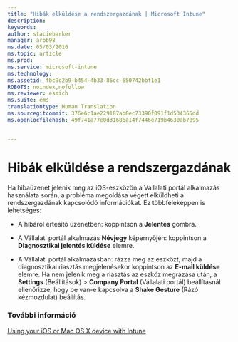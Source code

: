 ```yaml
---
title: "Hibák elküldése a rendszergazdának | Microsoft Intune"
description: 
keywords: 
author: staciebarker
manager: arob98
ms.date: 05/03/2016
ms.topic: article
ms.prod: 
ms.service: microsoft-intune
ms.technology: 
ms.assetid: fbc9c2b9-b454-4b33-86cc-650742bbf1e1
ROBOTS: noindex,nofollow
ms.reviewer: esmich
ms.suite: ems
translationtype: Human Translation
ms.sourcegitcommit: 376e6c1ae229187ab8ec73390f091f1d534365dd
ms.openlocfilehash: 49f741a77e0d31686a14f7446e719b4630ab7895


---
```



# Hibák elküldése a rendszergazdának

Ha hibaüzenet jelenik meg az iOS-eszközön a Vállalati portál alkalmazás használata során, a probléma megoldása végett elküldheti a rendszergazdának kapcsolódó információkat. Ez többféleképpen is lehetséges:

-   A hibáról értesítő üzenetben: koppintson a **Jelentés** gombra.

-   A Vállalati portál alkalmazás **Névjegy** képernyőjén: koppintson a **Diagnosztikai jelentés küldése** elemre.

-   A Vállalati portál alkalmazásban: rázza meg az eszközt, majd a diagnosztikai riasztás megjelenésekor koppintson az **E-mail küldése** elemre. Ha nem jelenik meg a riasztás az eszköz megrázása után, a **Settings** (Beállítások) &gt; **Company Portal** (Vállalati portál) beállításnál ellenőrizze, hogy be van-e kapcsolva a **Shake Gesture** (Rázó kézmozdulat) beállítás.

### További információ
[Using your iOS or Mac OS X device with Intune](using-your-ios-or-mac-os-x-device-with-intune.md)


<!--HONumber=Jul16_HO3-->


